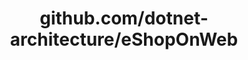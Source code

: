---
layout: post
title: github.com/dotnet-architecture/eShopOnWeb
categories: link
tags: [انگلیسی, گیت‌هاب, برنامه‌نویسی]
---